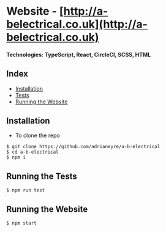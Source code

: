 # Website - [http://a-belectrical.co.uk](http://a-belectrical.co.uk)
#### Technologies: TypeScript, React, CircleCI, SCSS, HTML

## Index
* [Installation](#Install)
* [Tests](#Tests)
* [Running the Website](#Run)

## <a name="Install">Installation</a>
* To clone the repo
```shell
$ git clone https://github.com/adrianeyre/a-b-electrical
$ cd a-b-electrical
$ npm i
```

## <a name="Tests">Running the Tests</a>
```shell
$ npm run test
```

## <a name="Run">Running the Website</a>
```shell
$ npm start
```
